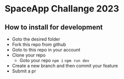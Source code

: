 # SpaceApp Challange 2023

## How to install for development

- Goto the desired folder
- Fork this repo from github
- Goto to this repo in your account
- Clone your repo
  - Goto your repo
    `npm i`
    `npm run dev`
- Create a new branch and then commit your feature
- Submit a pr
